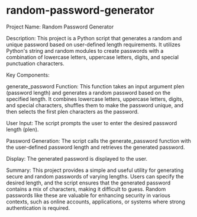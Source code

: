# random-password-generator

Project Name: Random Password Generator

Description:
This project is a Python script that generates a random and unique password based on user-defined length requirements. It utilizes Python's string and random modules to create passwords with a combination of lowercase letters, uppercase letters, digits, and special punctuation characters.

Key Components:

generate_password Function: This function takes an input argument plen (password length) and generates a random password based on the specified length. It combines lowercase letters, uppercase letters, digits, and special characters, shuffles them to make the password unique, and then selects the first plen characters as the password.

User Input: The script prompts the user to enter the desired password length (plen).

Password Generation: The script calls the generate_password function with the user-defined password length and retrieves the generated password.

Display: The generated password is displayed to the user.

Summary:
This project provides a simple and useful utility for generating secure and random passwords of varying lengths. Users can specify the desired length, and the script ensures that the generated password contains a mix of characters, making it difficult to guess. Random passwords like these are valuable for enhancing security in various contexts, such as online accounts, applications, or systems where strong authentication is required.
